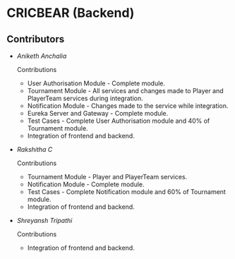 # **CRICBEAR (Backend)**

## Contributors

- *Aniketh Anchalia*

    Contributions

    - User Authorisation Module - Complete module.
    - Tournament Module         - All services and changes made to Player and PlayerTeam services during integration.
    - Notification Module       - Changes made to the service while integration. 
    - Eureka Server and Gateway - Complete module.
    - Test Cases                - Complete User Authorisation module and 40% of Tournament module.
    - Integration of frontend and backend.

- *Rakshitha C*

    Contributions

    - Tournament Module         - Player and PlayerTeam services.
    - Notification Module       - Complete module. 
    - Test Cases                - Complete Notification module and 60% of Tournament module.
    - Integration of frontend and backend.

- *Shreyansh Tripathi*

    Contributions

    - Integration of frontend and backend. 
